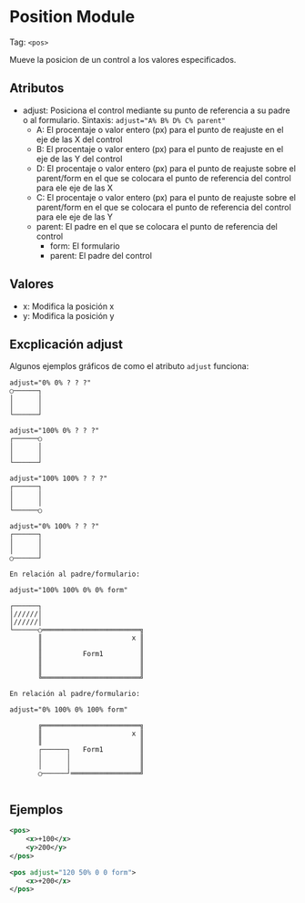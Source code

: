 # Position Module
Tag: `<pos>`

Mueve la posicion de un control a los valores especificados.
## Atributos
- adjust: Posiciona el control mediante su punto de referencia a su padre o al formulario. Sintaxis: `adjust="A% B% D% C% parent"`
    - A: El procentaje o valor entero (px) para el punto de reajuste en el eje de las X del control
    - B: El procentaje o valor entero (px) para el punto de reajuste en el eje de las Y del control
    - D: El procentaje o valor entero (px) para el punto de reajuste sobre el parent/form en el que se colocara el punto de referencia del control para ele eje de las X
    - C: El procentaje o valor entero (px) para el punto de reajuste sobre el parent/form en el que se colocara el punto de referencia del control para ele eje de las Y
    - parent: El padre en el que se colocara el punto de referencia del control
        - form: El formulario
        - parent: El padre del control 
## Valores
- x: Modifica la posición x
- y: Modifica la posición y
## Excplicación adjust
Algunos ejemplos gráficos de como el atributo `adjust` funciona:
```
adjust="0% 0% ? ? ?"
○──────┐
│      │
│      │
└──────┘
```
```
adjust="100% 0% ? ? ?"
┌──────○
│      │
│      │
└──────┘
```
```
adjust="100% 100% ? ? ?"
┌──────┐
│      │
│      │
└──────○
```
```
adjust="0% 100% ? ? ?"
┌──────┐
│      │
│      │
○──────┘
```

```
En relación al padre/formulario:

adjust="100% 100% 0% 0% form"

┌──────┐
│//////│
│//////│
└──────○════════════════════════╗
       ║                      x ║
       ║                        ║
       ║          Form1         ║
       ║                        ║
       ║                        ║
       ╚════════════════════════╝
```
```
En relación al padre/formulario:

adjust="0% 100% 0% 100% form"

       ╔════════════════════════╗
       ║                      x ║
       ║                        ║
       ┌──────┐   Form1         ║
       │      │                 ║
       │      │                 ║
       ○──────┘═════════════════╝
       
```
## Ejemplos
```xml
<pos>
    <x>+100</x>
    <y>200</y>
</pos>
```
```xml
<pos adjust="120 50% 0 0 form">
    <x>+200</x>
</pos>
```

